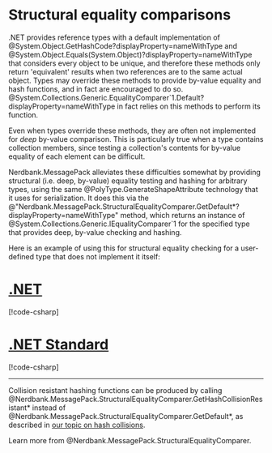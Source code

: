 # Structural equality comparisons

.NET provides reference types with a default implementation of @System.Object.GetHashCode?displayProperty=nameWithType and @System.Object.Equals(System.Object)?displayProperty=nameWithType that considers every object to be unique, and therefore these methods only return 'equivalent' results when two references are to the same actual object.
Types may override these methods to provide by-value equality and hash functions, and in fact are encouraged to do so.
@System.Collections.Generic.EqualityComparer`1.Default?displayProperty=nameWithType in fact relies on this methods to perform its function.

Even when types override these methods, they are often not implemented for _deep_ by-value comparison.
This is particularly true when a type contains collection members, since testing a collection's contents for by-value equality of each element can be difficult.

Nerdbank.MessagePack alleviates these difficulties somewhat by providing structural (i.e. deep, by-value) equality testing and hashing for arbitrary types, using the same @PolyType.GenerateShapeAttribute technology that it uses for serialization.
It does this via the @"Nerdbank.MessagePack.StructuralEqualityComparer.GetDefault*?displayProperty=nameWithType" method, which returns an instance of @System.Collections.Generic.IEqualityComparer`1 for the specified type that provides deep, by-value checking and hashing.

Here is an example of using this for structural equality checking for a user-defined type that does not implement it itself:

# [.NET](#tab/net)

[!code-csharp[](../../samples/cs/StructuralEquality.cs#StructuralEqualityNET)]

# [.NET Standard](#tab/netfx)

[!code-csharp[](../../samples/cs/StructuralEquality.cs#StructuralEqualityNETFX)]

---

Collision resistant hashing functions can be produced by calling @Nerdbank.MessagePack.StructuralEqualityComparer.GetHashCollisionResistant* instead of @Nerdbank.MessagePack.StructuralEqualityComparer.GetDefault*, as described in [our topic on hash collisions](security.md#hash-collisions).

Learn more from @Nerdbank.MessagePack.StructuralEqualityComparer.
